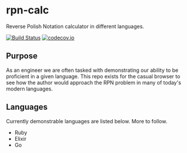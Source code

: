 # rpn-calc
Reverse Polish Notation calculator in different languages.

[![Build Status](https://travis-ci.org/erikreedstrom/rpn-calc.svg?branch=master)](https://travis-ci.org/erikreedstrom/rpn-calc)
[![codecov.io](https://codecov.io/github/erikreedstrom/rpn-calc/coverage.svg?branch=master)](https://codecov.io/github/erikreedstrom/rpn-calc?branch=master)

## Purpose

As an engineer we are often tasked with demonstrating our ability to be proficient in a given
language. This repo exists for the casual browser to see how the author would approach the RPN problem 
in many of today's modern languages.

## Languages

Currently demonstrable languages are listed below. More to follow.

- Ruby
- Elixir
- Go